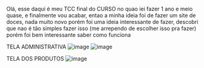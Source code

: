 Olá, esse daqui é meu TCC final do CURSO no quao iei fazer 1 ano e meio quase, e finalmente vou acabar, entao a minha ideia foi de fazer um site de doces, nada muito novo
porém foi uma ideia interessante de fazer, descobri que nao é tão simples fazer isso (me arrependo de escolher isso pra fazer) porém foi bem interessante saber como funciona 

TELA ADMINISTRATIVA
![image](https://github.com/BrunoLCLopes/Tcc-Loja-Doces/assets/160807716/710c0701-886b-4732-9538-c5dfeab7a8bb)
![image](https://github.com/BrunoLCLopes/Tcc-Loja-Doces/assets/160807716/27755b17-a39b-4176-8a1d-38ed646e2124)

TELA DOS PRODUTOS
![image](https://github.com/BrunoLCLopes/Tcc-Loja-Doces/assets/160807716/2588b278-571e-47a1-9ddc-924988184681)

